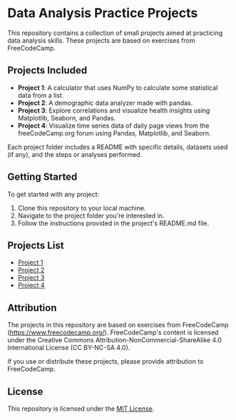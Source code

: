 # Data Analysis Practice Projects

This repository contains a collection of small projects aimed at practicing data analysis skills. These projects are based on exercises from FreeCodeCamp.

## Projects Included

- **Project 1**: A calculator that uses NumPy to calculate some statistical data from a list.
- **Project 2**: A demographic data analyzer made with pandas.
- **Project 3**: Explore correlations and visualize health insights using Matplotlib, Seaborn, and Pandas.
- **Project 4**: Visualize time series data of daily page views from the freeCodeCamp.org forum using Pandas, Matplotlib, and Seaborn.

Each project folder includes a README with specific details, datasets used (if any), and the steps or analyses performed.

## Getting Started

To get started with any project:
1. Clone this repository to your local machine.
2. Navigate to the project folder you're interested in.
3. Follow the instructions provided in the project's README.md file.

## Projects List

- [Project 1](./mean_var_std_calculator/README.md)
- [Project 2](./demographic_data_analyzer_with_pandas/README.md)
- [Project 3](./medical_exam_data_visualizer/README.md)
- [Project 4](./page_view_time_dataset_visualizer/README.md)

## Attribution

The projects in this repository are based on exercises from FreeCodeCamp (https://www.freecodecamp.org/). FreeCodeCamp's content is licensed under the Creative Commons Attribution-NonCommercial-ShareAlike 4.0 International License (CC BY-NC-SA 4.0).

If you use or distribute these projects, please provide attribution to FreeCodeCamp.

## License

This repository is licensed under the [MIT License](./LICENSE).
